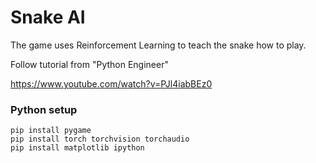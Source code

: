 # Snake AI

The game uses Reinforcement Learning to teach the snake how to play.

Follow tutorial from "Python Engineer"

https://www.youtube.com/watch?v=PJl4iabBEz0

### Python setup
```
pip install pygame
pip install torch torchvision torchaudio
pip install matplotlib ipython
```